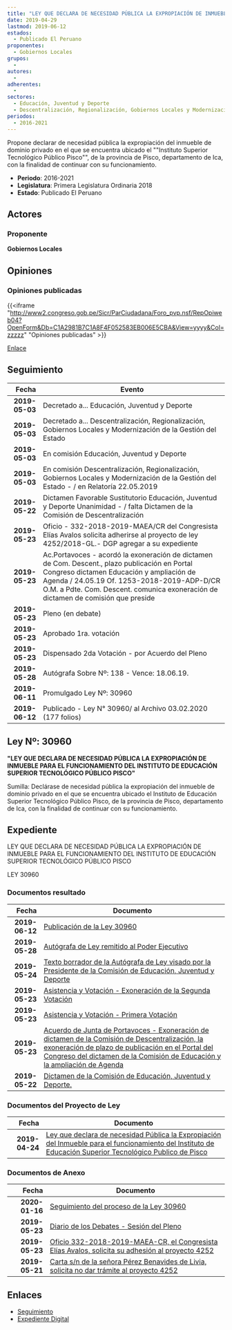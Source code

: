 ```yaml
---
title: "LEY QUE DECLARA DE NECESIDAD PÚBLICA LA EXPROPIACIÓN DE INMUEBLE PARA EL FUNCIONAMIENTO DEL 'INSTITUTO DE EDUCACIÓN SUPERIOR TECNOLÓGICO PÚBLICO PISCO'"
date: 2019-04-29
lastmod: 2019-06-12
estados: 
  - Publicado El Peruano
proponentes: 
  - Gobiernos Locales
grupos: 
  - 
autores: 
  - 
adherentes: 
  - 
sectores: 
  - Educación, Juventud y Deporte
  - Descentralización, Regionalización, Gobiernos Locales y Modernización de la Gestión del Estado
periodos: 
  - 2016-2021
---
```


Propone declarar de necesidad pública la expropiación del inmueble de dominio privado en el que se encuentra ubicado el ""Instituto Superior Tecnológico Público Pisco"", de la provincia de Pisco, departamento de Ica, con la finalidad de continuar con su funcionamiento.

- **Periodo**: 2016-2021
- **Legislatura**: Primera Legislatura Ordinaria 2018
- **Estado**: Publicado El Peruano

## Actores

### Proponente

**Gobiernos Locales**


## Opiniones

### Opiniones publicadas

{{<iframe "http://www2.congreso.gob.pe/Sicr/ParCiudadana/Foro_pvp.nsf/RepOpiweb04?OpenForm&Db=C1A2981B7C1A8F4F052583EB006E5CBA&View=yyyy&Col=zzzzz" "Opiniones publicadas" >}}

[Enlace](http://www2.congreso.gob.pe/Sicr/ParCiudadana/Foro_pvp.nsf/RepOpiweb04?OpenForm&Db=C1A2981B7C1A8F4F052583EB006E5CBA&View=yyyy&Col=zzzzz)

## Seguimiento

| Fecha | Evento |
|------:|--------|
| **2019-05-03** | Decretado a... Educación, Juventud y Deporte|
| **2019-05-03** | Decretado a... Descentralización, Regionalización, Gobiernos Locales y Modernización de la Gestión del Estado|
| **2019-05-03** | En comisión Educación, Juventud y Deporte|
| **2019-05-03** | En comisión Descentralización, Regionalización, Gobiernos Locales y Modernización de la Gestión del Estado - / en Relatoría 22.05.2019|
| **2019-05-22** | Dictamen Favorable Sustitutorio Educación, Juventud y Deporte Unanimidad - / falta Dictamen de la Comisión de Descentralización|
| **2019-05-23** | Oficio - 332-2018-2019-MAEA/CR del Congresista Elías Avalos solicita adherirse al proyecto de ley 4252/2018-GL.- DGP agregar a su expediente|
| **2019-05-23** | Ac.Portavoces - acordó la exoneración de dictamen de Com. Descent., plazo publicación en Portal Congreso dictamen Educación y ampliación de Agenda / 24.05.19 Of. 1253-2018-2019-ADP-D/CR O.M. a Pdte. Com. Descent. comunica exoneración de dictamen de comisión que preside|
| **2019-05-23** | Pleno (en debate)|
| **2019-05-23** | Aprobado 1ra. votación|
| **2019-05-23** | Dispensado 2da Votación - por Acuerdo del Pleno|
| **2019-05-28** | Autógrafa Sobre Nº: 138 - Vence: 18.06.19.|
| **2019-06-11** | Promulgado Ley Nº: 30960|
| **2019-06-12** | Publicado - Ley N° 30960/ al Archivo 03.02.2020 (177 folios)|

## Ley Nº: 30960

**"LEY QUE DECLARA DE NECESIDAD PÚBLICA LA EXPROPIACIÓN DE INMUEBLE PARA EL FUNCIONAMIENTO DEL INSTITUTO DE EDUCACIÓN SUPERIOR TECNOLÓGICO PÚBLICO PISCO"**

Sumilla: Declárase de necesidad pública la expropiación del inmueble de dominio privado en el que se encuentra ubicado el Instituto de Educación Superior Tecnológico Público Pisco, de la provincia de Pisco, departamento de Ica, con la finalidad de continuar con su funcionamiento.


## Expediente

LEY QUE DECLARA DE NECESIDAD PÚBLICA LA EXPROPIACIÓN DE INMUEBLE PARA EL FUNCIONAMIENTO DEL INSTITUTO DE EDUCACIÓN SUPERIOR TECNOLÓGICO PÚBLICO PISCO

LEY 30960


### Documentos resultado

| Fecha | Documento |
|------:|--------|
| **2019-06-12** | [Publicación de la Ley 30960](http://www.leyes.congreso.gob.pe/Documentos/2016_2021/ADLP/Normas_Legales/30960-LEY.pdf) |
| **2019-05-28** | [Autógrafa de Ley remitido al Poder Ejecutivo](http://www.leyes.congreso.gob.pe/Documentos/2016_2021/ADLP/Texto_Aprobado/AU0425220190528.pdf) |
| **2019-05-24** | [Texto borrador de la Autógrafa de Ley visado por la Presidente de la Comisión de Educación, Juventud y Deporte](http://www.leyes.congreso.gob.pe/Documentos/2016_2021/Texto_Borrador_de_Autografa/BAU0425220190524.pdf) |
| **2019-05-23** | [Asistencia y Votación - Exoneración de la Segunda Votación](http://www.leyes.congreso.gob.pe/Documentos/2016_2021/Asistencia_y_Votacion/Proyectos_de_Ley/Exoneracion_de_Segunda_Votacion/ESV0425220190523.pdf) |
| **2019-05-23** | [Asistencia y Votación - Primera Votación](http://www.leyes.congreso.gob.pe/Documentos/2016_2021/Asistencia_y_Votacion/Proyectos_de_Ley/AV0425220190523.pdf) |
| **2019-05-23** | [Acuerdo de Junta de Portavoces - Exoneración de dictamen de la Comisión de Descentralización, la exoneración de plazo de publicación en el Portal del Congreso del dictamen de la Comisión de Educación y la ampliación de Agenda](http://www.leyes.congreso.gob.pe/Documentos/2016_2021/Acuerdos/Junta_Portavoces/AJP0425220190523.pdf) |
| **2019-05-22** | [Dictamen de la Comisión de Educación, Juventud y Deporte.](http://www.leyes.congreso.gob.pe/Documentos/2016_2021/Dictamenes/Proyectos_de_Ley/04252DC10MAY20190522.pdf) |

### Documentos del Proyecto de Ley

| Fecha | Documento |
|------:|--------|
| **2019-04-24** | [Ley que declara de necesidad Pública la Expropiación del Inmueble para el funcionamiento del Instituto de Educación Superior Tecnológico Publico de Pisco](http://www.leyes.congreso.gob.pe/Documentos/2016_2021/Proyectos_de_Ley_y_de_Resoluciones_Legislativas/PL0425220190425.pdf) |

### Documentos de Anexo

| Fecha | Documento |
|------:|--------|
| **2020-01-16** | [Seguimiento del proceso de la Ley 30960](http://www.leyes.congreso.gob.pe/Documentos/2016_2021/Seguimiento_de_Proyectos_de_Ley/04252PL20200116.pdf) |
| **2019-05-23** | [Diario de los Debates - Sesión del Pleno](http://www2.congreso.gob.pe/Sicr/DiarioDebates/Publicad.nsf/SesionesPleno/05256D6E0073DFE90525840400716710/$FILE/SLO-2018-10.pdf) |
| **2019-05-23** | [Oficio 332-2018-2019-MAEA-CR, el Congresista Elías Avalos, solicita su adhesión al proyecto 4252](http://www.leyes.congreso.gob.pe/Documentos/2016_2021/Adhesiones/Proyectos_de_Ley/OFICIO-332-2018-2019-MAEA-CR.pdf) |
| **2019-05-21** | [Carta s/n de la señora Pérez Benavides de Livia, solicita no dar trámite al proyecto 4252](http://www.leyes.congreso.gob.pe/Documentos/2016_2021/Oficios/Otras_Instituciones/CARTA-S-N-20190521.pdf) |

## Enlaces 

- [Seguimiento](http://www2.congreso.gob.pehttp://www2.congreso.gob.pe/Sicr/TraDocEstProc/CLProLey2016.nsf/f7fff46988ca05b1052578e100829cc7/458a6a150af68f2c052583eb00710a95?OpenDocument)
- [Expediente Digital](http://www2.congreso.gob.pehttp://www2.congreso.gob.pe/Sicr/TraDocEstProc/CLProLey2016.nsf/f7fff46988ca05b1052578e100829cc7/458a6a150af68f2c052583eb00710a95?OpenDocument&Click=05257FB7005EB655.eb71d0cf91d8294e05256cdf006b5706/$Body/0.1C6C)
